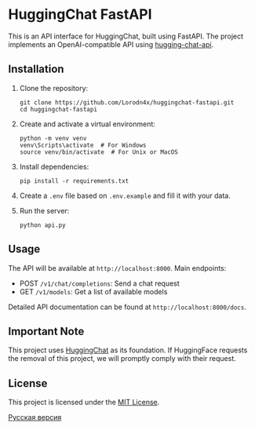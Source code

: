 # HuggingChat FastAPI

This is an API interface for HuggingChat, built using FastAPI. The project implements an OpenAI-compatible API using [hugging-chat-api](https://github.com/Soulter/hugging-chat-api).

## Installation

1. Clone the repository:
   ```
   git clone https://github.com/Lorodn4x/huggingchat-fastapi.git
   cd huggingchat-fastapi
   ```

2. Create and activate a virtual environment:
   ```
   python -m venv venv
   venv\Scripts\activate  # For Windows
   source venv/bin/activate  # For Unix or MacOS
   ```

3. Install dependencies:
   ```
   pip install -r requirements.txt
   ```

4. Create a `.env` file based on `.env.example` and fill it with your data.

5. Run the server:
   ```
   python api.py
   ```

## Usage

The API will be available at `http://localhost:8000`. Main endpoints:

- POST `/v1/chat/completions`: Send a chat request
- GET `/v1/models`: Get a list of available models

Detailed API documentation can be found at `http://localhost:8000/docs`.

## Important Note

This project uses [HuggingChat](https://huggingface.co/chat/) as its foundation. If HuggingFace requests the removal of this project, we will promptly comply with their request.

## License

This project is licensed under the [MIT License](LICENSE).

[Русская версия](README.md)